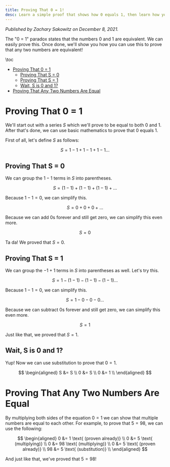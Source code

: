 ```yaml
---
title: Proving That 0 = 1!
desc: Learn a simple proof that shows how 0 equals 1, then learn how you can apply it to any two numbers!
---
```


_Published by Zachary Sakowitz on December 8, 2021._

The "0 = 1" paradox states that the numbers 0 and 1 are equivalent. We can easily prove this. Once done, we'll show you how you can use this to prove that any two numbers are equivalent!

\toc

- [Proving That 0 = 1](#proving-that-0--1)
  - [Proving That S = 0](#proving-that-s--0)
  - [Proving That S = 1](#proving-that-s--1)
  - [Wait, S is 0 and 1?](#wait-s-is-0-and-1)
- [Proving That Any Two Numbers Are Equal](#proving-that-any-two-numbers-are-equal)

# Proving That 0 = 1

We'll start out with a series $S$ which we'll prove to be equal to both 0 and 1. After that's done, we can use basic mathematics to prove that 0 equals 1.

First of all, let's define $S$ as follows:

$$ S = 1 - 1 + 1 - 1 + 1 - 1... $$

## Proving That S = 0

We can group the $1 - 1$ terms in $S$ into parentheses.

$$ S = (1 - 1) + (1 - 1) + (1 - 1) + ... $$

Because $1 - 1 = 0$, we can simplify this.

$$ S = 0 + 0 + 0 + ... $$

Because we can add 0s forever and still get zero, we can simplify this even more.

$$ S = 0 $$

Ta da! We proved that $S = 0$.

## Proving That S = 1

We can group the $-1 + 1$ terms in $S$ into parentheses as well. Let's try this.

$$ S = 1 - (1 - 1) - (1 - 1) - (1 - 1) ... $$

Because $1 - 1 = 0$, we can simplify this.

$$ S = 1 - 0 - 0 - 0 ... $$

Because we can subtract 0s forever and still get zero, we can simplify this even more.

$$ S = 1 $$

Just like that, we proved that $S = 1$.

## Wait, S is 0 and 1?

Yup! Now we can use substitution to prove that $0 = 1$.

$$
\begin{aligned}
S &= S \\
0 &= S \\
0 &= 1 \\
\end{aligned}
$$

# Proving That Any Two Numbers Are Equal

By multiplying both sides of the equation $0 = 1$ we can show that multiple numbers are equal to each other. For example, to prove that $5 = 98$, we can use the following:

$$
\begin{aligned}
0 &= 1 \text{ (proven already)} \\
0 &= 5 \text{ (multiplying)} \\
0 &= 98 \text{ (multiplying)} \\
0 &= 5 \text{ (proven already)} \\
98 &= 5 \text{ (substitution)} \\
\end{aligned}
$$

And just like that, we've proved that $5 = 98$!
